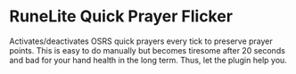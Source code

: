 # RuneLite Quick Prayer Flicker

Activates/deactivates OSRS quick prayers every tick to preserve prayer points. This is easy to do manually but becomes tiresome after 20 seconds and bad for your hand health in the long term. Thus, let the plugin help you.